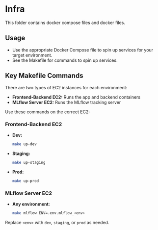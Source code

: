 # Infra

This folder contains docker compose files and docker files.

## Usage
- Use the appropriate Docker Compose file to spin up services for your target environment.
- See the Makefile for commands to spin up services.

## Key Makefile Commands

There are two types of EC2 instances for each environment:
- **Frontend-Backend EC2:** Runs the app and backend containers
- **MLflow Server EC2:** Runs the MLflow tracking server

Use these commands on the correct EC2:

### Frontend-Backend EC2
- **Dev:**
	```sh
	make up-dev
	```
- **Staging:**
	```sh
	make up-staging
	```
- **Prod:**
	```sh
	make up-prod
	```

### MLflow Server EC2
- **Any environment:**
	```sh
	make mlflow ENV=.env.mlflow_<env>
	```
Replace `<env>` with `dev`, `staging`, or `prod` as needed.
